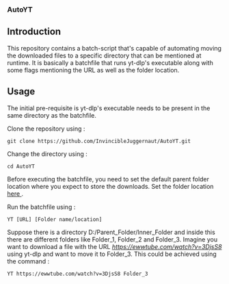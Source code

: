 ### AutoYT

<h2> Introduction </h2>

<p>This repository contains a batch-script that's capable of automating moving the downloaded files to a specific directory that can be mentioned at runtime. It is basically a batchfile that runs yt-dlp's executable along with some flags mentioning the URL as well as the folder location. </p>

<h2> Usage </h2>

<p> The initial pre-requisite is yt-dlp's executable needs to be present in the same directory as the batchfile.<p>

<p> Clone the repository using : </p>

```
git clone https://github.com/InvincibleJuggernaut/AutoYT.git
```
<p> Change the directory using : </p>

```
cd AutoYT
```
<p> Before executing the batchfile, you need to set the default parent folder location where you expect to store the downloads. Set the folder location <a href="https://github.com/InvincibleJuggernaut/AutoYT/blob/93f8fd0bf57a6d8a92983f6ec1441fdccf4a0b15/YT.bat#L20"> here </a>.

<p> Run the batchfile using : </p>

```
YT [URL] [Folder name/location]
```

Suppose there is a directory D:/Parent_Folder/Inner_Folder and inside this there are different folders like Folder_1, Folder_2 and Folder_3. Imagine you want to download a file with the URL <i>https://ewwtube.com/watch?v=3DjsS8</i> using yt-dlp and want to move it to Folder_3. This could be achieved using the command :

```
YT https://ewwtube.com/watch?v=3DjsS8 Folder_3
```
